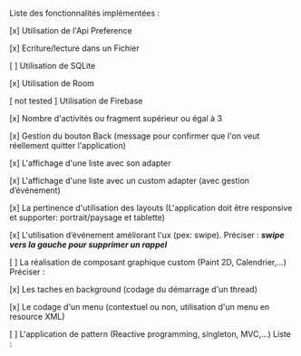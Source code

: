 Liste des fonctionnalités implémentées :

[x] Utilisation de l'Api Preference

[x] Ecriture/lecture dans un Fichier

[ ] Utilisation de SQLite

[x] Utilisation de Room

[ not tested ] Utilisation de Firebase

[x] Nombre d'activités ou fragment supérieur ou égal à 3

[x] Gestion du bouton Back (message pour confirmer que l'on veut réellement quitter l'application)

[x] L'affichage d'une liste avec son adapter

[x] L'affichage d'une liste avec un custom adapter (avec gestion d’événement)

[x] La pertinence d'utilisation des layouts (L'application doit être responsive et supporter: portrait/paysage et tablette)

[x] L'utilisation d’événement améliorant l'ux (pex: swipe). Préciser : **_swipe vers la gauche pour supprimer un rappel_**

[ ] La réalisation de composant graphique custom (Paint 2D, Calendrier,...) Préciser :

[x] Les taches en background (codage du démarrage d'un thread)

[x] Le codage d'un menu (contextuel ou non, utilisation d'un menu en resource XML)

[ ] L'application de pattern (Reactive programming, singleton, MVC,...) Liste :
